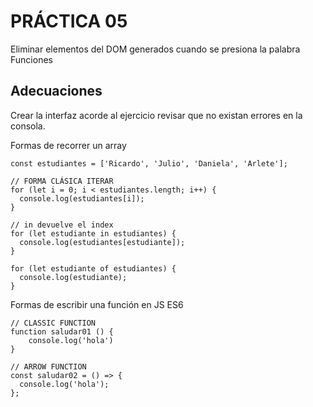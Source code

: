 # PRÁCTICA 05

Eliminar elementos del DOM generados cuando se presiona la palabra Funciones

## Adecuaciones

Crear la interfaz acorde al ejercicio revisar que no existan errores en la consola.

Formas de recorrer un array

```
const estudiantes = ['Ricardo', 'Julio', 'Daniela', 'Arlete'];

// FORMA CLÁSICA ITERAR
for (let i = 0; i < estudiantes.length; i++) {
  console.log(estudiantes[i]);
}

// in devuelve el index
for (let estudiante in estudiantes) {
  console.log(estudiantes[estudiante]);
}

for (let estudiante of estudiantes) {
  console.log(estudiante);
}
```

Formas de escribir una función en JS ES6

```
// CLASSIC FUNCTION
function saludar01 () {
    console.log('hola')
}

// ARROW FUNCTION
const saludar02 = () => {
  console.log('hola');
};
```

